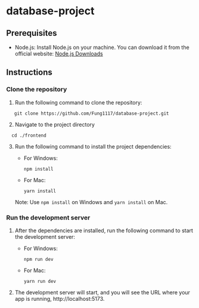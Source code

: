 # database-project

## Prerequisites
- Node.js: Install Node.js on your machine. You can download it from the official website: [Node.js Downloads](https://nodejs.org)

## Instructions

### Clone the repository

1. Run the following command to clone the repository:
```shell
   git clone https://github.com/Fung1117/database-project.git
```
2. Navigate to the project directory
```shell
  cd ./frontend
```
3. Run the following command to install the project dependencies:

   - For Windows:
     ```shell
     npm install
     ```

   - For Mac:
     ```shell
     yarn install
     ```

   Note: Use `npm install` on Windows and `yarn install` on Mac.

### Run the development server
1. After the dependencies are installed, run the following command to start the development server:
   
   - For Windows:
     ```shell
     npm run dev
     ```

   - For Mac:
     ```shell
     yarn run dev
     ```
2. The development server will start, and you will see the URL where your app is running, http://localhost:5173. 
